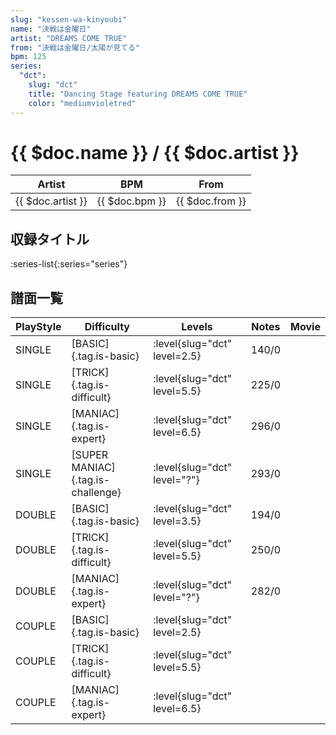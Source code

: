 ```yaml
---
slug: "kessen-wa-kinyoubi"
name: "決戦は金曜日"
artist: "DREAMS COME TRUE"
from: "決戦は金曜日/太陽が見てる"
bpm: 125
series:
  "dct":
    slug: "dct"
    title: "Dancing Stage featuring DREAMS COME TRUE"
    color: "mediumvioletred"
---
```


# {{ $doc.name }} / {{ $doc.artist }}

|Artist|BPM|From|
|------|---|----|
|{{ $doc.artist }}|{{ $doc.bpm }}|{{ $doc.from }}|

## 収録タイトル

:series-list{:series="series"}

## 譜面一覧

|PlayStyle|Difficulty|Levels|Notes|Movie|
|---------|----------|------|-----|-----|
|SINGLE|[BASIC]{.tag.is-basic}|:level{slug="dct" level=2.5}|140/0||
|SINGLE|[TRICK]{.tag.is-difficult}|:level{slug="dct" level=5.5}|225/0||
|SINGLE|[MANIAC]{.tag.is-expert}|:level{slug="dct" level=6.5}|296/0||
|SINGLE|[SUPER MANIAC]{.tag.is-challenge}|:level{slug="dct" level="?"}|293/0||
|DOUBLE|[BASIC]{.tag.is-basic}|:level{slug="dct" level=3.5}|194/0||
|DOUBLE|[TRICK]{.tag.is-difficult}|:level{slug="dct" level=5.5}|250/0||
|DOUBLE|[MANIAC]{.tag.is-expert}|:level{slug="dct" level="?"}|282/0||
|COUPLE|[BASIC]{.tag.is-basic}|:level{slug="dct" level=2.5}|||
|COUPLE|[TRICK]{.tag.is-difficult}|:level{slug="dct" level=5.5}|||
|COUPLE|[MANIAC]{.tag.is-expert}|:level{slug="dct" level=6.5}|||
